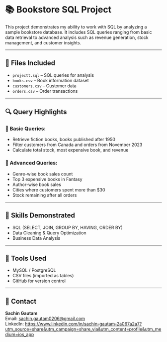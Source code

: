 # 📚 Bookstore SQL Project

This project demonstrates my ability to work with SQL by analyzing a sample bookstore database. It includes SQL queries ranging from basic data retrieval to advanced analysis such as revenue generation, stock management, and customer insights.

---

## 📁 Files Included

- `projectt.sql` – SQL queries for analysis
- `books.csv` – Book information dataset
- `customers.csv` – Customer data
- `orders.csv` – Order transactions

---

## 🔍 Query Highlights

### 🔹 Basic Queries:
- Retrieve fiction books, books published after 1950
- Filter customers from Canada and orders from November 2023
- Calculate total stock, most expensive book, and revenue

### 🔹 Advanced Queries:
- Genre-wise book sales count
- Top 3 expensive books in Fantasy
- Author-wise book sales
- Cities where customers spent more than $30
- Stock remaining after all orders

---

## 🧠 Skills Demonstrated

- SQL (SELECT, JOIN, GROUP BY, HAVING, ORDER BY)
- Data Cleaning & Query Optimization
- Business Data Analysis

---

## 🚀 Tools Used

- MySQL / PostgreSQL
- CSV files (imported as tables)
- GitHub for version control

---

## 📌 Contact

**Sachin Gautam**  
Email: sachin.gautam0206@gmail.com  
LinkedIn: https://www.linkedin.com/in/sachin-gautam-2a067a2a7?utm_source=share&utm_campaign=share_via&utm_content=profile&utm_medium=ios_app 

